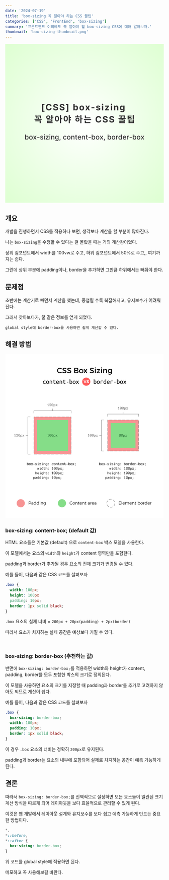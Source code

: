 ```yaml
---
date: '2024-07-19'
title: 'box-sizing 꼭 알아야 하는 CSS 꿀팁'
categories: ['CSS', 'FrontEnd', 'box-sizing']
summary: '프론트엔드 이외에도 꼭 알아야 할 box-sizing CSS에 대해 알아보자.'
thumbnail: 'box-sizing-thumbnail.png'
---
```


![box-sizing-thumbnail](box-sizing-thumbnail.png)

## 개요

개발을 진행하면서 CSS를 적용하다 보면, 생각보다 계산을 할 부분이 많아진다.

나는 `box-sizing`을 수정할 수 있다는 걸 몰랐을 때는 거의 계산왕이었다.

상위 컴포넌트에서 width를 100vw로 주고, 하위 컴포넌트에서 50%로 주고,, 여기까지는 쉽다.

그런데 상위 부분에 padding이나, border을 추가하면 그만큼 하위에서는 빼줘야 한다.

## 문제점

초반에는 계산기로 빼면서 계산을 했는데, 중첩될 수록 복잡해지고, 유지보수가 어려워진다.

그래서 찾아보다가, 꿀 같은 정보를 얻게 되었다.

`global style에 border-box를 사용하면 쉽게 계산할 수 있다.`

## 해결 방법

![box-sizing-image](box-sizing.png)

### box-sizing: content-box; (default 값)

HTML 요소들은 기본값 (default) 으로 `content-box` 박스 모델을 사용한다.

이 모델에서는 요소의 `width`와 `height`가 content 영역만을 포함한다.

padding과 border가 추가될 경우 요소의 전체 크기가 변경될 수 있다.

예를 들어, 다음과 같은 CSS 코드를 살펴보자

```css
.box {
  width: 100px;
  height: 100px
  padding: 10px;
  border: 1px solid black;
}
```

`.box` 요소의 실제 너비 = `200px + 20px(padding) + 2px(border)`

따라서 요소가 차지하는 실제 공간은 예상보다 커질 수 있다.

<br/>

### box-sizing: border-box (추천하는 값)

반면에 `box-sizing: border-box;`를 적용하면 width와 height가 content, padding, border를 모두 포함한 박스의 크기로 정의된다.

이 모델을 사용하면 요소의 크기를 지정할 때 padding과 border를 추가로 고려하지 않아도 되므로
계산이 쉽다.

예를 들어, 다음과 같은 CSS 코드를 살펴보자

```css
.box {
  box-sizing: border-box;
  width: 100px;
  padding: 10px;
  border: 1px solid black;
}
```

이 경우 `.box` 요소의 너비는 정확히 `200px`로 유지된다.

padding과 border는 요소의 내부에 포함되어 실제로 차지하는 공간이 예측 가능하게 된다.

## 결론

따라서 `box-sizing: border-box;`를 전역적으로 설정하면 모든 요소들이 일관된 크기 계산 방식을 따르게 되어 레이아웃을 보다 효율적으로 관리할 수 있게 된다.

이것은 웹 개발에서 레이아웃 설계와 유지보수를 보다 쉽고 예측 가능하게 만드는 중요한 방법이다.

```css
*,
*::before,
*::after {
  box-sizing: border-box;
}
```

위 코드를 global style에 적용하면 된다.

메모하고 꼭 사용해보길 바란다.
